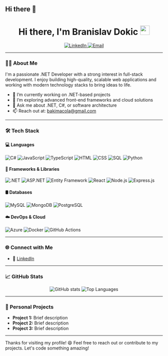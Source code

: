 ## Hi there 👋
<h1 align="center">Hi there, I'm Branislav Dokic <img src="https://media.giphy.com/media/hvRJCLFzcasrR4ia7z/giphy.gif" width="30px"></h1>

<p align="center">
  <a href="https://www.linkedin.com/in/your-linkedin-profile/" target="_blank">
    <img src="https://img.shields.io/badge/LinkedIn-0077B5?style=for-the-badge&logo=linkedin&logoColor=white" alt="LinkedIn">
  </a>
  <a href="mailto:youremail@example.com">
    <img src="https://img.shields.io/badge/Email-D14836?style=for-the-badge&logo=gmail&logoColor=white" alt="Email">
  </a>
</p>

---

### 🧑‍💻 About Me

I'm a passionate .NET Developer with a strong interest in full-stack development. I enjoy building high-quality, scalable web applications and working with modern technology stacks to bring ideas to life.

- 🔭 I’m currently working on .NET-based projects
- 🌱 I’m exploring advanced front-end frameworks and cloud solutions
- 💬 Ask me about .NET, C#, or software architecture
- 📫 Reach out at: [bakimacola@gmail.com](mailto:youremail@example.com)

---

### 🛠️ Tech Stack

#### 💻 Languages
![C#](https://img.shields.io/badge/C%23-239120?style=for-the-badge&logo=c-sharp&logoColor=white)
![JavaScript](https://img.shields.io/badge/JavaScript-F7DF1E?style=for-the-badge&logo=javascript&logoColor=black)
![TypeScript](https://img.shields.io/badge/TypeScript-007ACC?style=for-the-badge&logo=typescript&logoColor=white)
![HTML](https://img.shields.io/badge/HTML-E34F26?style=for-the-badge&logo=html5&logoColor=white)
![CSS](https://img.shields.io/badge/CSS-1572B6?style=for-the-badge&logo=css3&logoColor=white)
![SQL](https://img.shields.io/badge/SQL-4479A1?style=for-the-badge&logo=MySQL&logoColor=white)
![Python](https://img.shields.io/badge/Python-3776AB?style=for-the-badge&logo=python&logoColor=white)

#### 🚀 Frameworks & Libraries
![.NET](https://img.shields.io/badge/.NET-512BD4?style=for-the-badge&logo=dotnet&logoColor=white)
![ASP.NET](https://img.shields.io/badge/ASP.NET-0078D4?style=for-the-badge&logo=dotnet&logoColor=white)
![Entity Framework](https://img.shields.io/badge/Entity%20Framework-512BD4?style=for-the-badge&logo=dotnet&logoColor=white)
![React](https://img.shields.io/badge/React-61DAFB?style=for-the-badge&logo=react&logoColor=black)
![Node.js](https://img.shields.io/badge/Node.js-339933?style=for-the-badge&logo=node-dot-js&logoColor=white)
![Express.js](https://img.shields.io/badge/Express.js-000000?style=for-the-badge&logo=express&logoColor=white)

#### 🛢️ Databases
![MySQL](https://img.shields.io/badge/MySQL-4479A1?style=for-the-badge&logo=mysql&logoColor=white)
![MongoDB](https://img.shields.io/badge/MongoDB-47A248?style=for-the-badge&logo=mongodb&logoColor=white)
![PostgreSQL](https://img.shields.io/badge/PostgreSQL-336791?style=for-the-badge&logo=postgresql&logoColor=white)

#### ☁️ DevOps & Cloud
![Azure](https://img.shields.io/badge/Azure-0078D4?style=for-the-badge&logo=microsoft-azure&logoColor=white)
![Docker](https://img.shields.io/badge/Docker-2496ED?style=for-the-badge&logo=docker&logoColor=white)
![GitHub Actions](https://img.shields.io/badge/GitHub%20Actions-2088FF?style=for-the-badge&logo=github-actions&logoColor=white)

---

### 🌐 Connect with Me
- 💼 [LinkedIn](https://www.linkedin.com/in/branislav-dokic-ba86012aa/)

---

### 📈 GitHub Stats

<p align="center">
  <img src="https://github-readme-stats.vercel.app/api?username=BranislavDokic&show_icons=true&theme=radical" alt="GitHub stats">
  <img src="https://github-readme-stats.vercel.app/api/top-langs/?username=BranislavDokic&layout=compact&theme=radical" alt="Top Languages">
</p>

---

### 🎨 Personal Projects
- **Project 1:** Brief description
- **Project 2:** Brief description
- **Project 3:** Brief description

---

Thanks for visiting my profile! 😄 Feel free to reach out or contribute to my projects. Let's code something amazing!

